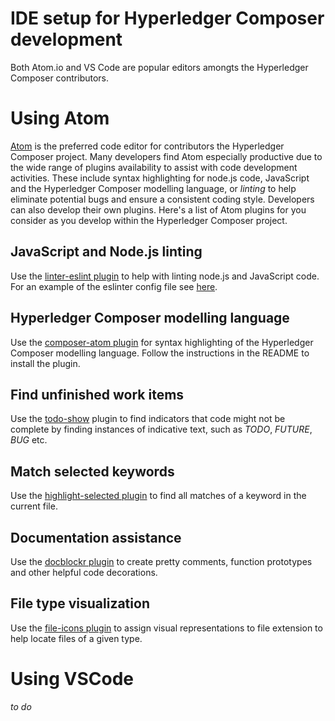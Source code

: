 # IDE setup for Hyperledger Composer development

Both Atom.io and VS Code are popular editors amongts the Hyperledger Composer contributors.

# Using Atom

[Atom](https://atom.io/) is the preferred code editor for contributors the Hyperledger Composer project.  Many developers find Atom especially productive due to the wide range of plugins availability to assist with code development activities. These include syntax highlighting for node.js code, JavaScript and the Hyperledger Composer modelling language, or *linting* to help eliminate potential bugs and ensure a consistent coding style. Developers can also develop their own plugins. Here's a list of Atom plugins  for you consider as you develop within the Hyperledger Composer project.

## JavaScript and Node.js linting

Use the [linter-eslint plugin](https://atom.io/packages/linter-eslint) to help with linting node.js and JavaScript code. For an example of the eslinter config file see [here](../packages/composer-admin/.eslintrc.yml).

## Hyperledger Composer modelling language

Use the [composer-atom plugin](https://github.com/hyperledger/composer-atom-plugin) for syntax highlighting of the Hyperledger Composer modelling language.  Follow the instructions in the README to install the plugin.

## Find unfinished work items

Use the [todo-show](https://atom.io/packages/todo-show) plugin to find indicators that code might not be complete by finding instances of indicative text, such as *TODO*, *FUTURE*, *BUG* etc.

## Match selected keywords

Use the [highlight-selected plugin](https://atom.io/packages/highlight-selected) to find all matches of a keyword in the current file.

## Documentation assistance

Use the [docblockr plugin](https://atom.io/packages/docblockr) to create pretty comments, function prototypes and other helpful code decorations.

## File type visualization

Use the [file-icons plugin](https://atom.io/packages/file-icons) to assign visual representations to file extension to help locate files of a given type.

# Using VSCode
_to do_
